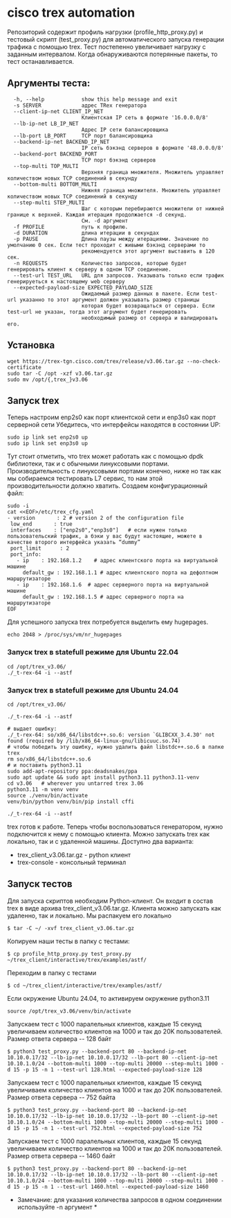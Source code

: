 # cisco trex automation 
Репозиторий содержит профиль нагрузки (profile_http_proxy.py) и тестовый скрипт (test_proxy.py)  для автоматического запуска генерации трафика с помощью trex. Тест постепенно увеличивает нагрузку с заданным интервалом. Когда обнаруживаются потерянные пакеты, то тест останавливается.

## Аргументы теста:
```
  -h, --help            show this help message and exit
  -s SERVER             адрес TRex генератора
  --client-ip-net CLIENT_IP_NET
                        Клиентская IP сеть в формате '16.0.0.0/8'
  --lb-ip-net LB_IP_NET
                        Адрес IP сети балансировщика
  --lb-port LB_PORT     TCP порт балансировщика
  --backend-ip-net BACKEND_IP_NET
                        IP сеть бэкэнд серверов в формате '48.0.0.0/8'
  --backend-port BACKEND_PORT
                        TCP порт бэкэнд серверов
  --top-multi TOP_MULTI
                        Верхняя граница множителя. Множитель управляет количеством новых TCP соединений в секунду
  --bottom-multi BOTTOM_MULTI
                        Нижняя граница множителя. Множитель управляет количеством новых TCP соединений в секунду
  --step-multi STEP_MULTI
                        Шаг с которым перебираются множители от нижней границе к верхней. Каждая итерация продолжается -d cекунд.
                        См. -d аргумент
  -f PROFILE            путь к профилю.
  -d DURATION           длина итерации в секундах
  -p PAUSE              Длина паузы между итерациями. Значение по умолчанию 0 сек. Если тест проходит с живыми бэкэнд серверами то
                        рекомендуется этот аргумент выставить в 120 сек.
  -n REQUESTS           Количество запросов, которые будет генерировать клиент к серверу в одном TCP соединение.
  --test-url TEST_URL   URL для запросов. Указывать только если трафик генерируеться к настоящему web серверу
  --expected-payload-size EXPECTED_PAYLOAD_SIZE
                        Ожидаемый размер данных в пакете. Если test-url указанно то этот аргумент должен указывать размер страницы
                        которая будет возвращаться от сервера. Если test-url не указан, тогда этот агрумент будет генерировать
                        необходимый размер от сервера и валидировать его.
```

## Установка
```
wget https://trex-tgn.cisco.com/trex/release/v3.06.tar.gz --no-check-certificate
sudo tar -C /opt -xzf v3.06.tar.gz
sudo mv /opt/{,trex_}v3.06
```

## Запуск trex 
Теперь настроим enp2s0 как порт клиентской сети и enp3s0 как порт серверной сети
Убедитесь, что интерфейсы находятся в состоянии UP:
```
sudo ip link set enp2s0 up
sudo ip link set enp3s0 up
```

Тут стоит отметить, что trex может работать как с помощью dpdk библиотеки, так и с обычными линуксовыми портами. Производительность с линуксовыми портами конечно, ниже но так как мы собираемся тестировать L7 сервис, то нам этой производительности должно хватить. Создаем конфигурационный файл:
 ```
sudo -i 
cat <<EOF>/etc/trex_cfg.yaml
- version       : 2 # version 2 of the configuration file
  low_end       : true
  interfaces    : ["enp2s0","enp3s0"]   # если нужен только пользовательский трафик, а бэки у вас будут настоящие, можете в качестве второго интерфейса указать “dummy”
  port_limit      : 2
  port_info: 
    - ip    : 192.168.1.2    # адрес клиентского порта на виртуальной машине 
      default_gw : 192.168.1.1 # адрес клиентского порта на дефолтном маршрутизаторе
    - ip    : 192.168.1.6  # адрес серверного порта на виртуальной машине
      default_gw : 192.168.1.5 # адрес серверного порта на маршрутизаторе
EOF
```

Для успешного запуска trex потребуется выделить ему hugepages.
```
echo 2048 > /proc/sys/vm/nr_hugepages
```

### Запуск trex в statefull режиме для Ubuntu 22.04
```
cd /opt/trex_v3.06/
./_t-rex-64 -i --astf
```

### Запуск trex в statefull режиме для Ubuntu 24.04
```
cd /opt/trex_v3.06/

./_t-rex-64 -i --astf

# выдает ошибку:
./_t-rex-64: so/x86_64/libstdc++.so.6: version `GLIBCXX_3.4.30' not found (required by /lib/x86_64-linux-gnu/libicuuc.so.74)
# чтобы победить эту ошибку, нужно удалить файл libstdc++.so.6 в папке trex
rm so/x86_64/libstdc++.so.6
# и поставить python3.11
sudo add-apt-repository ppa:deadsnakes/ppa
sudo apt update && sudo apt install python3.11 python3.11-venv
cd v3.06   # wherever you untarred trex 3.06
python3.11 -m venv venv
source ./venv/bin/activate
venv/bin/python venv/bin/pip install cffi

./_t-rex-64 -i --astf
```
trex готов к работе. Теперь чтобы воспользоваться генератором, нужно подключится к нему с помощью клиента. Можно запускать trex как локально, так и с удаленной машины. Доступно два варианта:
* trex_client_v3.06.tar.gz - python клиент
* trex-console - консольный терминал


## Запуск тестов

Для запуска скриптов необходим Python-клиент. Он входит в состав trex в виде архива trex_client_v3.06.tar.gz. Клиента можно запускать как удаленно, так и локально. Мы распакуем его локально
```
$ tar -C ~/ -xvf trex_client_v3.06.tar.gz
```
Копируем наши тесты в папку с тестами:
```
$ cp profile_http_proxy.py test_proxy.py ~/trex_client/interactive/trex/examples/astf/
```
Переходим в папку с тестами
```
$ cd ~/trex_client/interactive/trex/examples/astf/
```
Eсли окружение Ubuntu 24.04, то активируем окружение python3.11
```
source /opt/trex_v3.06/venv/bin/activate
```

Запускаем тест с 1000 паралельных клиентов, каждые 15 секунд увеличиваем количество клиентов на 1000 и так до 20K пользователей. Размер ответа сервера -- 128 байт
```
$ python3 test_proxy.py --backend-port 80 --backend-ip-net 10.10.0.17/32 --lb-ip-net 10.10.0.17/32 --lb-port 80 --client-ip-net 10.10.1.0/24 --bottom-multi 1000 --top-multi 20000 --step-multi 1000 -d 15 -p 15 -n 1 --test-url 128.html --expected-payload-size 128
```
Запускаем тест с 1000 паралельных клиентов, каждые 15 секунд увеличиваем количество клиентов на 1000 и так до 20K пользователей. Размер ответа сервера -- 752 байта
```
$ python3 test_proxy.py --backend-port 80 --backend-ip-net 10.10.0.17/32 --lb-ip-net 10.10.0.17/32 --lb-port 80 --client-ip-net 10.10.1.0/24 --bottom-multi 1000 --top-multi 20000 --step-multi 1000 -d 15 -p 15 -n 1 --test-url 752.html --expected-payload-size 752
```
Запускаем тест с 1000 паралельных клиентов, каждые 15 секунд увеличиваем количество клиентов на 1000 и так до 20K пользователей. Размер ответа сервера -- 1460 байт
```
$ python3 test_proxy.py --backend-port 80 --backend-ip-net 10.10.0.17/32 --lb-ip-net 10.10.0.17/32 --lb-port 80 --client-ip-net 10.10.1.0/24 --bottom-multi 1000 --top-multi 20000 --step-multi 1000 -d 15 -p 15 -n 1 --test-url 1460.html --expected-payload-size 1460
```
* Замечание: для указания количества запросов в одном соединении используйте -n аргумент *
